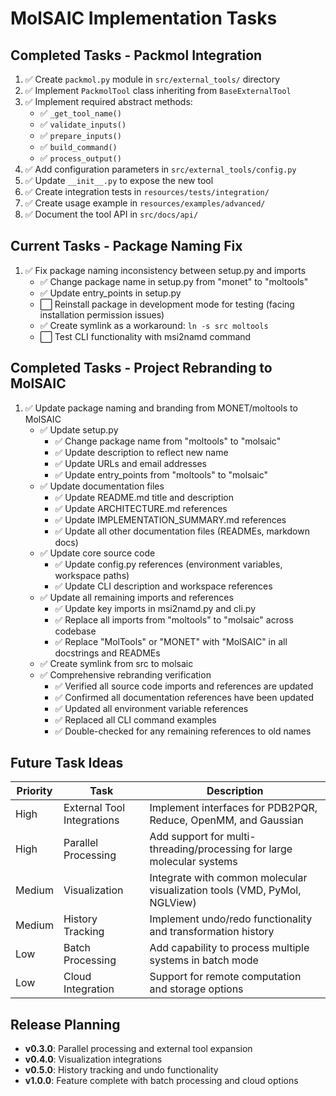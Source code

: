 # MolSAIC Implementation Tasks

## Completed Tasks - Packmol Integration

1. ✅ Create `packmol.py` module in `src/external_tools/` directory
2. ✅ Implement `PackmolTool` class inheriting from `BaseExternalTool`
3. ✅ Implement required abstract methods:
   - ✅ `_get_tool_name()`
   - ✅ `validate_inputs()`
   - ✅ `prepare_inputs()`
   - ✅ `build_command()`
   - ✅ `process_output()`
4. ✅ Add configuration parameters in `src/external_tools/config.py`
5. ✅ Update `__init__.py` to expose the new tool
6. ✅ Create integration tests in `resources/tests/integration/`
7. ✅ Create usage example in `resources/examples/advanced/`
8. ✅ Document the tool API in `src/docs/api/`

## Current Tasks - Package Naming Fix

1. ✅ Fix package naming inconsistency between setup.py and imports
   - ✅ Change package name in setup.py from "monet" to "moltools"
   - ✅ Update entry_points in setup.py
   - ⬜ Reinstall package in development mode for testing (facing installation permission issues)
   - ✅ Create symlink as a workaround: `ln -s src moltools`
   - ⬜ Test CLI functionality with msi2namd command

## Completed Tasks - Project Rebranding to MolSAIC

1. ✅ Update package naming and branding from MONET/moltools to MolSAIC
   - ✅ Update setup.py
     - ✅ Change package name from "moltools" to "molsaic"
     - ✅ Update description to reflect new name
     - ✅ Update URLs and email addresses
     - ✅ Update entry_points from "moltools" to "molsaic"
   - ✅ Update documentation files
     - ✅ Update README.md title and description
     - ✅ Update ARCHITECTURE.md references 
     - ✅ Update IMPLEMENTATION_SUMMARY.md references
     - ✅ Update all other documentation files (READMEs, markdown docs)
   - ✅ Update core source code
     - ✅ Update config.py references (environment variables, workspace paths)
     - ✅ Update CLI description and workspace references
   - ✅ Update all remaining imports and references
     - ✅ Update key imports in msi2namd.py and cli.py
     - ✅ Replace all imports from "moltools" to "molsaic" across codebase
     - ✅ Replace "MolTools" or "MONET" with "MolSAIC" in all docstrings and READMEs
   - ✅ Create symlink from src to molsaic
   - ✅ Comprehensive rebranding verification
     - ✅ Verified all source code imports and references are updated
     - ✅ Confirmed all documentation references have been updated
     - ✅ Updated all environment variable references
     - ✅ Replaced all CLI command examples
     - ✅ Double-checked for any remaining references to old names

## Future Task Ideas

| Priority | Task | Description |
|----------|------|-------------|
| High | External Tool Integrations | Implement interfaces for PDB2PQR, Reduce, OpenMM, and Gaussian |
| High | Parallel Processing | Add support for multi-threading/processing for large molecular systems |
| Medium | Visualization | Integrate with common molecular visualization tools (VMD, PyMol, NGLView) |
| Medium | History Tracking | Implement undo/redo functionality and transformation history |
| Low | Batch Processing | Add capability to process multiple systems in batch mode |
| Low | Cloud Integration | Support for remote computation and storage options |

## Release Planning

* **v0.3.0**: Parallel processing and external tool expansion
* **v0.4.0**: Visualization integrations
* **v0.5.0**: History tracking and undo functionality
* **v1.0.0**: Feature complete with batch processing and cloud options